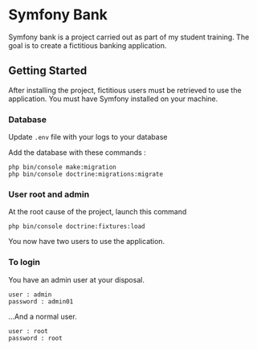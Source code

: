 # Symfony Bank

Symfony bank is a project carried out as part of my student training. The goal is to create a fictitious banking application.

## Getting Started

After installing the project, fictitious users must be retrieved to use the application.
You must have Symfony installed on your machine. 

### Database

Update `.env` file with your logs to your database

Add the database with these commands : 

```
php bin/console make:migration
php bin/console doctrine:migrations:migrate
```

### User root and admin

At the root cause of the project, launch this command

```
php bin/console doctrine:fixtures:load
```
You now have two users to use the application. 

### To login

You have an admin user at your disposal. 

```
user : admin 
password : admin01
```

...And a normal user. 

```
user : root
password : root
```

